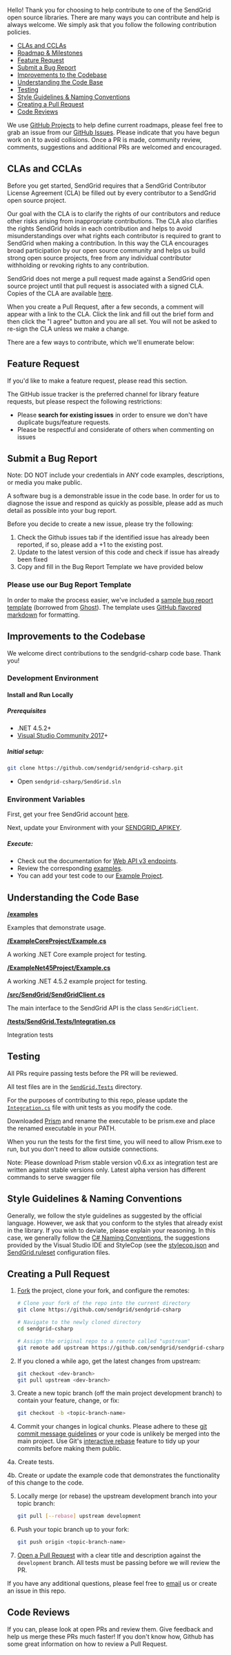 Hello! Thank you for choosing to help contribute to one of the SendGrid open source libraries. There are many ways you can contribute and help is always welcome.  We simply ask that you follow the following contribution policies.

- [CLAs and CCLAs](#cla)
- [Roadmap & Milestones](#roadmap)
- [Feature Request](#feature-request)
- [Submit a Bug Report](#submit-a-bug-report)
- [Improvements to the Codebase](#improvements-to-the-codebase)
- [Understanding the Code Base](#understanding-the-codebase)
- [Testing](#testing)
- [Style Guidelines & Naming Conventions](#style-guidelines-and-naming-conventions)
- [Creating a Pull Request](#creating-a-pull-request)
- [Code Reviews](#code-reviews)

<a name="roadmap"></a>
We use [GitHub Projects](https://github.com/sendgrid/sendgrid-csharp/projects) to help define current roadmaps, please feel free to grab an issue from our [GitHub Issues](https://github.com/sendgrid/sendgrid-csharp/issues). Please indicate that you have begun work on it to avoid collisions. Once a PR is made, community review, comments, suggestions and additional PRs are welcomed and encouraged.

<a name="cla"></a>
## CLAs and CCLAs

Before you get started, SendGrid requires that a SendGrid Contributor License Agreement (CLA) be filled out by every contributor to a SendGrid open source project.

Our goal with the CLA is to clarify the rights of our contributors and reduce other risks arising from inappropriate contributions.  The CLA also clarifies the rights SendGrid holds in each contribution and helps to avoid misunderstandings over what rights each contributor is required to grant to SendGrid when making a contribution.  In this way the CLA encourages broad participation by our open source community and helps us build strong open source projects, free from any individual contributor withholding or revoking rights to any contribution.

SendGrid does not merge a pull request made against a SendGrid open source project until that pull request is associated with a signed CLA. Copies of the CLA are available [here](https://gist.github.com/SendGridDX/98b42c0a5d500058357b80278fde3be8#file-sendgrid_cla).

When you create a Pull Request, after a few seconds, a comment will appear with a link to the CLA. Click the link and fill out the brief form and then click the "I agree" button and you are all set. You will not be asked to re-sign the CLA unless we make a change.

There are a few ways to contribute, which we'll enumerate below:

<a name="feature-request"></a>
## Feature Request

If you'd like to make a feature request, please read this section.

The GitHub issue tracker is the preferred channel for library feature requests, but please respect the following restrictions:

- Please **search for existing issues** in order to ensure we don't have duplicate bugs/feature requests.
- Please be respectful and considerate of others when commenting on issues

<a name="submit-a-bug-report"></a>
## Submit a Bug Report

Note: DO NOT include your credentials in ANY code examples, descriptions, or media you make public.

A software bug is a demonstrable issue in the code base. In order for us to diagnose the issue and respond as quickly as possible, please add as much detail as possible into your bug report.

Before you decide to create a new issue, please try the following:

1. Check the Github issues tab if the identified issue has already been reported, if so, please add a +1 to the existing post.
2. Update to the latest version of this code and check if issue has already been fixed
3. Copy and fill in the Bug Report Template we have provided below

### Please use our Bug Report Template

In order to make the process easier, we've included a [sample bug report template](https://github.com/sendgrid/sendgrid-csharp/.github/ISSUE_TEMPLATE) (borrowed from [Ghost](https://github.com/TryGhost/Ghost/)). The template uses [GitHub flavored markdown](https://help.github.com/articles/github-flavored-markdown/) for formatting.

<a name="improvements-to-the-codebase"></a>
## Improvements to the Codebase

We welcome direct contributions to the sendgrid-csharp code base. Thank you!

### Development Environment ###

#### Install and Run Locally ####

##### Prerequisites #####

- .NET 4.5.2+
- [Visual Studio Community 2017](https://www.visualstudio.com/downloads/)+

##### Initial setup: #####

```bash
git clone https://github.com/sendgrid/sendgrid-csharp.git
```

- Open `sendgrid-csharp/SendGrid.sln`

### Environment Variables

First, get your free SendGrid account [here](https://sendgrid.com/free?source=sendgrid-csharp).

Next, update your Environment with your [SENDGRID_APIKEY](https://app.sendgrid.com/settings/api_keys).

##### Execute: #####

- Check out the documentation for [Web API v3 endpoints](https://sendgrid.com/docs/API_Reference/Web_API_v3/index.html).
- Review the corresponding [examples](https://github.com/sendgrid/sendgrid-csharp/blob/v3beta/examples).
- You can add your test code to our [Example Project](https://github.com/sendgrid/sendgrid-csharp/blob/v3beta/SendGrid/Example/Example.cs).

<a name="understanding-the-codebase"></a>
## Understanding the Code Base

**[/examples](https://github.com/sendgrid/sendgrid-csharp/blob/master/examples)**

Examples that demonstrate usage.

**[/ExampleCoreProject/Example.cs](https://github.com/sendgrid/sendgrid-csharp/blob/master/ExampleCoreProject/Example.cs)**

A working .NET Core example project for testing.

**[/ExampleNet45Project/Example.cs](https://github.com/sendgrid/sendgrid-csharp/blob/master/ExampleNet45Project/Example.cs)**

A working .NET 4.5.2 example project for testing.

**[/src/SendGrid/SendGridClient.cs](https://github.com/sendgrid/sendgrid-csharp/blob/master/src/SendGrid/SendGridClient.cs)**

The main interface to the SendGrid API is the class `SendGridClient`.

**[/tests/SendGrid.Tests/Integration.cs](https://github.com/sendgrid/sendgrid-csharp/blob/master/tests/SendGrid.Tests/Integration.cs)**

Integration tests

<a name="testing"></a>
## Testing

All PRs require passing tests before the PR will be reviewed.

All test files are in the [`SendGrid.Tests`](https://github.com/sendgrid/sendgrid-csharp/blob/master/tests/SendGrid.Tests) directory.

For the purposes of contributing to this repo, please update the [`Integration.cs`](https://github.com/sendgrid/sendgrid-csharp/blob/master/tests/SendGrid.Tests/Integration.cs) file with unit tests as you modify the code.

Downloaded [Prism](https://github.com/stoplightio/prism/releases) and rename the executable to be prism.exe and place the renamed executable in your PATH.

When you run the tests for the first time, you will need to allow Prism.exe to run, but you don't need to allow outside connections.

Note: Please download Prism stable version v0.6.xx as integration test are written against stable versions only. Latest alpha version has different commands to serve swagger file

<a name="style-guidelines-and-naming-conventions"></a>
## Style Guidelines & Naming Conventions

Generally, we follow the style guidelines as suggested by the official language. However, we ask that you conform to the styles that already exist in the library. If you wish to deviate, please explain your reasoning. In this case, we generally follow the [C# Naming Conventions](https://msdn.microsoft.com/library/ms229045(v=vs.100).aspx), the suggestions provided by the Visual Studio IDE and StyleCop (see the [stylecop.json](https://github.com/sendgrid/sendgrid-csharp/blob/master/src/SendGrid/stylecop.json) and [SendGrid.ruleset](https://github.com/sendgrid/sendgrid-csharp/blob/master/src/SendGrid/SendGrid.ruleset) configuration files.

<a name="creating-a-pull-request"></a>
## Creating a Pull Request

1. [Fork](https://help.github.com/fork-a-repo/) the project, clone your fork,
   and configure the remotes:

   ```bash
   # Clone your fork of the repo into the current directory
   git clone https://github.com/sendgrid/sendgrid-csharp
   
   # Navigate to the newly cloned directory
   cd sendgrid-csharp
   
   # Assign the original repo to a remote called "upstream"
   git remote add upstream https://github.com/sendgrid/sendgrid-csharp
   ```

2. If you cloned a while ago, get the latest changes from upstream:

   ```bash
   git checkout <dev-branch>
   git pull upstream <dev-branch>
   ```

3. Create a new topic branch (off the main project development branch) to
   contain your feature, change, or fix:

   ```bash
   git checkout -b <topic-branch-name>
   ```

4. Commit your changes in logical chunks. Please adhere to these [git commit
   message guidelines](http://tbaggery.com/2008/04/19/a-note-about-git-commit-messages.html)
   or your code is unlikely be merged into the main project. Use Git's
   [interactive rebase](https://help.github.com/articles/interactive-rebase)
   feature to tidy up your commits before making them public.

4a. Create tests.

4b. Create or update the example code that demonstrates the functionality of this change to the code.

5. Locally merge (or rebase) the upstream development branch into your topic branch:

   ```bash
   git pull [--rebase] upstream development
   ```

6. Push your topic branch up to your fork:

   ```bash
   git push origin <topic-branch-name>
   ```

7. [Open a Pull Request](https://help.github.com/articles/using-pull-requests/)
    with a clear title and description against the `development` branch. All tests must be passing before we will review the PR.

If you have any additional questions, please feel free to [email](mailto:dx@sendgrid.com) us or create an issue in this repo.

<a name="code-reviews"></a>
## Code Reviews

If you can, please look at open PRs and review them. Give feedback and help us merge these PRs much faster! If you don't know how, Github has some great information on how to review a Pull Request.